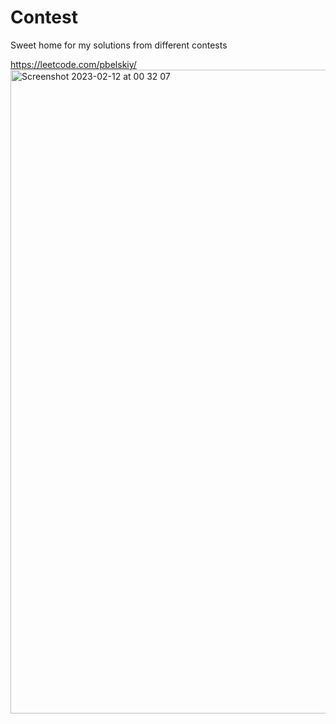 # Contest
Sweet home for my solutions from different contests

https://leetcode.com/pbelskiy/
<img width="1030" alt="Screenshot 2023-02-12 at 00 32 07" src="https://user-images.githubusercontent.com/8102549/218282039-71e6c637-51c8-47c4-9a09-11ee9e5376b5.png">
